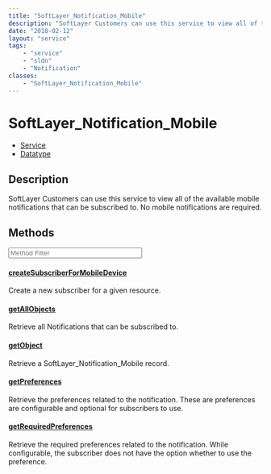 ```yaml
---
title: "SoftLayer_Notification_Mobile"
description: "SoftLayer Customers can use this service to view all of the available mobile notifications that can be subscribed to.  N... "
date: "2018-02-12"
layout: "service"
tags:
    - "service"
    - "sldn"
    - "Notification"
classes:
    - "SoftLayer_Notification_Mobile"
---
```

# SoftLayer_Notification_Mobile
<div id='service-datatype'>
    <ul id='sldn-reference-tabs'>
    <li id='service'> <a href='/reference/services/SoftLayer_Notification_Mobile' >Service</a></li>    <li id='datatype'> <a href='/reference/datatypes/SoftLayer_Notification_Mobile' >Datatype</a></li>
    </ul>
</div>

## Description


SoftLayer Customers can use this service to view all of the available mobile notifications that can be subscribed to.  No mobile notifications are required. 



        
<div id="properties" class="content service-content">

## Methods

<div class="view-filters">
    <div class="clearfix">
        <div class="search-input-box">
            <input placeholder="Method Filter" onkeyup="titleSearch(inputId='edit-combine', divId='method-div', elementClass='method-row')" 
                type="text" id="edit-combine" value="" size="30" maxlength="128" class="form-text">
        </div>
    </div>
</div>

<div id="method-div">

<div class="method-row">

#### [createSubscriberForMobileDevice](/reference/services/SoftLayer_Notification_Mobile/createSubscriberForMobileDevice)
Create a new subscriber for a given resource.

</div>

<div class="method-row">

#### [getAllObjects](/reference/services/SoftLayer_Notification_Mobile/getAllObjects)
Retrieve all Notifications that can be subscribed to.

</div>

<div class="method-row">

#### [getObject](/reference/services/SoftLayer_Notification_Mobile/getObject)
Retrieve a SoftLayer_Notification_Mobile record.

</div>

<div class="method-row">

#### [getPreferences](/reference/services/SoftLayer_Notification_Mobile/getPreferences)
Retrieve the preferences related to the notification. These are preferences are configurable and optional for subscribers to use.

</div>

<div class="method-row">

#### [getRequiredPreferences](/reference/services/SoftLayer_Notification_Mobile/getRequiredPreferences)
Retrieve the required preferences related to the notification. While configurable, the subscriber does not have the option whether to use the preference.

</div>
</div>

</div>


